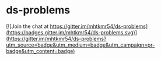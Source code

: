# ds-problems

[![Join the chat at https://gitter.im/mhtkmr54/ds-problems](https://badges.gitter.im/mhtkmr54/ds-problems.svg)](https://gitter.im/mhtkmr54/ds-problems?utm_source=badge&utm_medium=badge&utm_campaign=pr-badge&utm_content=badge)